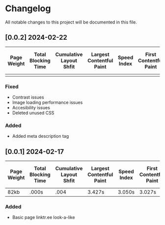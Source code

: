 # Changelog

All notable changes to this project will be documented in this file.

## [0.0.2] 2024-02-22
| Page Weight | Total Blocking Time | Cumulative Layout Shfit | Largest Contentful Paint | Speed Index | First Contentful Paint | Start Render | Time to First Byte |
|-------------|---------------------|-------------------------|--------------------------|-------------|------------------------|--------------|--------------------|
|         |                |                     |                    |       |                  |        |              |

### Fixed
- Contrast issues
- Image loading performance issues
- Accesibility issues
- Deleted unused CSS

### Added
- Added meta description tag

## [0.0.1] 2024-02-17
| Page Weight | Total Blocking Time | Cumulative Layout Shfit | Largest Contentful Paint | Speed Index | First Contentful Paint | Start Render | Time to First Byte |
|-------------|---------------------|-------------------------|--------------------------|-------------|------------------------|--------------|--------------------|
| 82kb        | .000s               | .004                    | 3.427s                   | 3.050s      | 3.027s                 | 3.000s       | 2.100s             |

### Added
- Basic page linktr.ee look-a-like

